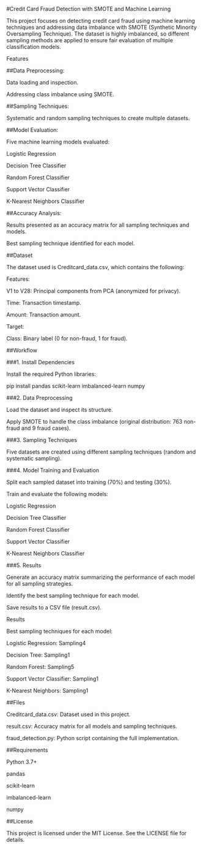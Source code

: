 
#Credit Card Fraud Detection with SMOTE and Machine Learning

This project focuses on detecting credit card fraud using machine learning techniques and addressing data imbalance with SMOTE (Synthetic Minority Oversampling Technique). The dataset is highly imbalanced, so different sampling methods are applied to ensure fair evaluation of multiple classification models.

Features

##Data Preprocessing:

Data loading and inspection.

Addressing class imbalance using SMOTE.

##Sampling Techniques:

Systematic and random sampling techniques to create multiple datasets.

##Model Evaluation:

Five machine learning models evaluated:

Logistic Regression

Decision Tree Classifier

Random Forest Classifier

Support Vector Classifier

K-Nearest Neighbors Classifier

##Accuracy Analysis:

Results presented as an accuracy matrix for all sampling techniques and models.

Best sampling technique identified for each model.

##Dataset

The dataset used is Creditcard_data.csv, which contains the following:

Features:

V1 to V28: Principal components from PCA (anonymized for privacy).

Time: Transaction timestamp.

Amount: Transaction amount.

Target:

Class: Binary label (0 for non-fraud, 1 for fraud).

##Workflow

###1. Install Dependencies

Install the required Python libraries:

pip install pandas scikit-learn imbalanced-learn numpy

###2. Data Preprocessing

Load the dataset and inspect its structure.

Apply SMOTE to handle the class imbalance (original distribution: 763 non-fraud and 9 fraud cases).

###3. Sampling Techniques

Five datasets are created using different sampling techniques (random and systematic sampling).

###4. Model Training and Evaluation

Split each sampled dataset into training (70%) and testing (30%).

Train and evaluate the following models:

Logistic Regression

Decision Tree Classifier

Random Forest Classifier

Support Vector Classifier

K-Nearest Neighbors Classifier

###5. Results

Generate an accuracy matrix summarizing the performance of each model for all sampling strategies.

Identify the best sampling technique for each model.

Save results to a CSV file (result.csv).

Results

Best sampling techniques for each model:

Logistic Regression: Sampling4

Decision Tree: Sampling1

Random Forest: Sampling5

Support Vector Classifier: Sampling1

K-Nearest Neighbors: Sampling1

##Files

Creditcard_data.csv: Dataset used in this project.

result.csv: Accuracy matrix for all models and sampling techniques.

fraud_detection.py: Python script containing the full implementation.


##Requirements

Python 3.7+

pandas

scikit-learn

imbalanced-learn

numpy

##License

This project is licensed under the MIT License. See the LICENSE file for details.


